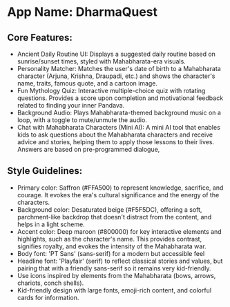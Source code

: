 # **App Name**: DharmaQuest

## Core Features:

- Ancient Daily Routine UI: Displays a suggested daily routine based on sunrise/sunset times, styled with Mahabharata-era visuals.
- Personality Matcher: Matches the user's date of birth to a Mahabharata character (Arjuna, Krishna, Draupadi, etc.) and shows the character's name, traits, famous quote, and a cartoon image.
- Fun Mythology Quiz: Interactive multiple-choice quiz with rotating questions. Provides a score upon completion and motivational feedback related to finding your inner Pandava.
- Background Audio: Plays Mahabharata-themed background music on a loop, with a toggle to mute/unmute the audio.
- Chat with Mahabharata Characters (Mini AI): A mini AI tool that enables kids to ask questions about the Mahabharata characters and receive advice and stories, helping them to apply those lessons to their lives.  Answers are based on pre-programmed dialogue,

## Style Guidelines:

- Primary color: Saffron (#FFA500) to represent knowledge, sacrifice, and courage. It evokes the era's cultural significance and the energy of the characters.
- Background color: Desaturated beige (#F5F5DC), offering a soft, parchment-like backdrop that doesn't distract from the content, and helps in a light scheme.
- Accent color: Deep maroon (#800000) for key interactive elements and highlights, such as the character's name. This provides contrast, signifies royalty, and evokes the intensity of the Mahabharata war.
- Body font: 'PT Sans' (sans-serif) for a modern but accessible feel
- Headline font: 'Playfair' (serif) to reflect classical stories and values, but pairing that with a friendly sans-serif so it remains very kid-friendly.
- Use icons inspired by elements from the Mahabharata (bows, arrows, chariots, conch shells).
- Kid-friendly design with large fonts, emoji-rich content, and colorful cards for information.
